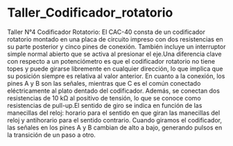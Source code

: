 # Taller_Codificador_rotatorio
Taller N°4 Codificador Rotatorio: 
El CAC-40 consta de un codificador rotatorio montado en una placa de circuito impreso con dos resistencias en su parte posterior y cinco pines de conexión. También incluye un interruptor simple normal abierto que se activa al presionar el eje.Una diferencia clave con respecto a un potenciómetro es que el codificador rotatorio no tiene topes y puede girarse libremente en cualquier dirección, lo que implica que su posición siempre es relativa al valor anterior. En cuanto a la conexión, los pines A y B son las señales, mientras que C es el común conectado eléctricamente al plato dentado del codificador. Además, se conectan dos resistencias de 10 kΩ al positivo de tensión, lo que se conoce como resistencias de pull-up.El sentido de giro se indica en función de las manecillas del reloj: horario para el sentido en que giran las manecillas del reloj y antihorario para el sentido contrario. Cuando giramos el codificador, las señales en los pines A y B cambian de alto a bajo, generando pulsos en la transición de un paso a otro.
